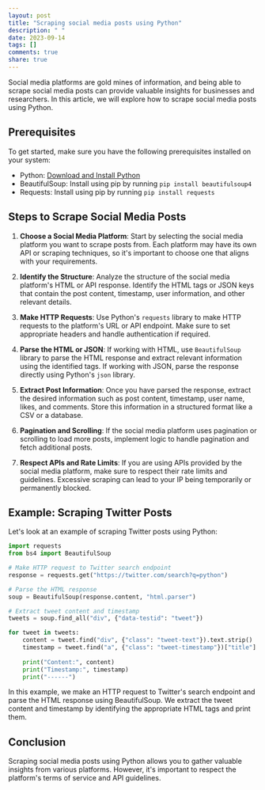```yaml
---
layout: post
title: "Scraping social media posts using Python"
description: " "
date: 2023-09-14
tags: []
comments: true
share: true
---
```


Social media platforms are gold mines of information, and being able to scrape social media posts can provide valuable insights for businesses and researchers. In this article, we will explore how to scrape social media posts using Python.

## Prerequisites

To get started, make sure you have the following prerequisites installed on your system:

- Python: [Download and Install Python](https://www.python.org/downloads/)
- BeautifulSoup: Install using pip by running `pip install beautifulsoup4`
- Requests: Install using pip by running `pip install requests`

## Steps to Scrape Social Media Posts

1. **Choose a Social Media Platform**: Start by selecting the social media platform you want to scrape posts from. Each platform may have its own API or scraping techniques, so it's important to choose one that aligns with your requirements.

2. **Identify the Structure**: Analyze the structure of the social media platform's HTML or API response. Identify the HTML tags or JSON keys that contain the post content, timestamp, user information, and other relevant details.

3. **Make HTTP Requests**: Use Python's `requests` library to make HTTP requests to the platform's URL or API endpoint. Make sure to set appropriate headers and handle authentication if required.

4. **Parse the HTML or JSON**: If working with HTML, use `BeautifulSoup` library to parse the HTML response and extract relevant information using the identified tags. If working with JSON, parse the response directly using Python's `json` library.

5. **Extract Post Information**: Once you have parsed the response, extract the desired information such as post content, timestamp, user name, likes, and comments. Store this information in a structured format like a CSV or a database.

6. **Pagination and Scrolling**: If the social media platform uses pagination or scrolling to load more posts, implement logic to handle pagination and fetch additional posts.

7. **Respect APIs and Rate Limits**: If you are using APIs provided by the social media platform, make sure to respect their rate limits and guidelines. Excessive scraping can lead to your IP being temporarily or permanently blocked.

## Example: Scraping Twitter Posts

Let's look at an example of scraping Twitter posts using Python:

```python
import requests
from bs4 import BeautifulSoup

# Make HTTP request to Twitter search endpoint
response = requests.get("https://twitter.com/search?q=python")

# Parse the HTML response
soup = BeautifulSoup(response.content, "html.parser")

# Extract tweet content and timestamp
tweets = soup.find_all("div", {"data-testid": "tweet"})

for tweet in tweets:
    content = tweet.find("div", {"class": "tweet-text"}).text.strip()
    timestamp = tweet.find("a", {"class": "tweet-timestamp"})["title"]
    
    print("Content:", content)
    print("Timestamp:", timestamp)
    print("------")
```

In this example, we make an HTTP request to Twitter's search endpoint and parse the HTML response using BeautifulSoup. We extract the tweet content and timestamp by identifying the appropriate HTML tags and print them.

## Conclusion

Scraping social media posts using Python allows you to gather valuable insights from various platforms. However, it's important to respect the platform's terms of service and API guidelines.